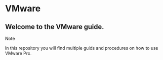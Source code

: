 # VMware
## Welcome to the VMware guide.
>[!note]
>In this repository you will find multiple guids and procedures on how to use VMware Pro.